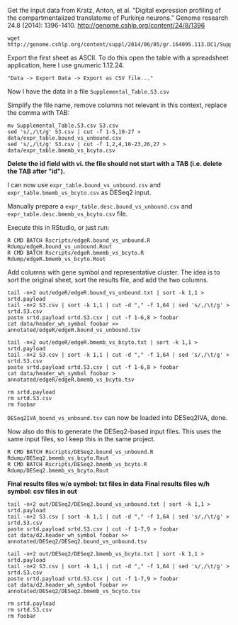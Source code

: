 Get the input data from Kratz, Anton, et al. "Digital expression profiling of the compartmentalized translatome of Purkinje neurons." Genome research 24.8 (2014): 1396-1410. http://genome.cshlp.org/content/24/8/1396

```
wget http://genome.cshlp.org/content/suppl/2014/06/05/gr.164095.113.DC1/Supplemental_Table.S3.xlsx
```

Export the first sheet as ASCII. To do this open the table with a spreadsheet application, here I use gnumeric 1.12.24.

```
"Data -> Export Data -> Export as CSV file..."
```

Now I have the data in a file `Supplemental_Table.S3.csv`

Simplify the file name, remove columns not relevant in this context, replace the comma with TAB:

```
mv Supplemental_Table.S3.csv S3.csv
sed 's/,/\t/g' S3.csv | cut -f 1-5,10-27 > data/expr_table.bound_vs_unbound.csv
sed 's/,/\t/g' S3.csv | cut -f 1,2,4,10-23,26,27 > data/expr_table.bmemb_vs_bcyto.csv
```

**Delete the id field with vi. the file should not start with a TAB (i.e. delete the TAB after "id").**

I can now use `expr_table.bound_vs_unbound.csv` and `expr_table.bmemb_vs_bcyto.csv` as DESeq2 input.

Manually prepare a `expr_table.desc.bound_vs_unbound.csv` and `expr_table.desc.bmemb_vs_bcyto.csv` file.

Execute this in RStudio, or just run:

```
R CMD BATCH Rscripts/edgeR.bound_vs_unbound.R Rdump/edgeR.bound_vs_unbound.Rout
R CMD BATCH Rscripts/edgeR.bmemb_vs_bcyto.R Rdump/edgeR.bmemb_vs_bcyto.Rout
```

Add columns with gene symbol and representative cluster. The idea is to sort the original sheet, sort the results file, and add the two columns.


```
tail -n+2 out/edgeR/edgeR.bound_vs_unbound.txt | sort -k 1,1 > srtd.payload
tail -n+2 S3.csv | sort -k 1,1 | cut -d "," -f 1,64 | sed 's/,/\t/g' > srtd.S3.csv
paste srtd.payload srtd.S3.csv | cut -f 1-6,8 > foobar 
cat data/header_wh_symbol foobar >> annotated/edgeR/edgeR.bound_vs_unbound.tsv

tail -n+2 out/edgeR/edgeR.bmemb_vs_bcyto.txt | sort -k 1,1 > srtd.payload
tail -n+2 S3.csv | sort -k 1,1 | cut -d "," -f 1,64 | sed 's/,/\t/g' > srtd.S3.csv
paste srtd.payload srtd.S3.csv | cut -f 1-6,8 > foobar 
cat data/header_wh_symbol foobar > annotated/edgeR/edgeR.bmemb_vs_bcyto.tsv

rm srtd.payload
rm srtd.S3.csv
rm foobar
```

`DESeq2IVA_bound_vs_unbound.tsv` can now be loaded into DESeq2IVA, done.

Now also do this to generate the DESeq2-based input files. This uses the same input files, so I keep this in the same project.
```
R CMD BATCH Rscripts/DESeq2.bound_vs_unbound.R Rdump/DESeq2.bmemb_vs_bcyto.Rout
R CMD BATCH Rscripts/DESeq2.bmemb_vs_bcyto.R Rdump/DESeq2.bmemb_vs_bcyto.Rout
```

**Final results files w/o symbol: txt files in data**
**Final results files w/h symbol: csv files in out**

```
tail -n+2 out/DESeq2/DESeq2.bound_vs_unbound.txt | sort -k 1,1 > srtd.payload
tail -n+2 S3.csv | sort -k 1,1 | cut -d "," -f 1,64 | sed 's/,/\t/g' > srtd.S3.csv
paste srtd.payload srtd.S3.csv | cut -f 1-7,9 > foobar 
cat data/d2.header_wh_symbol foobar >> annotated/DESeq2/DESeq2.bound_vs_unbound.tsv

tail -n+2 out/DESeq2/DESeq2.bmemb_vs_bcyto.txt | sort -k 1,1 > srtd.payload
tail -n+2 S3.csv | sort -k 1,1 | cut -d "," -f 1,64 | sed 's/,/\t/g' > srtd.S3.csv
paste srtd.payload srtd.S3.csv | cut -f 1-7,9 > foobar 
cat data/d2.header_wh_symbol foobar >> annotated/DESeq2/DESeq2.bmemb_vs_bcyto.tsv

rm srtd.payload
rm srtd.S3.csv
rm foobar
```


